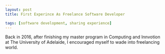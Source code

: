 ```yaml
---
layout: post
title: First Experince As Freelance Software Developer

tags: [software development, sharing experience]
---
```


Back in 2016, after finishing my master program in Computing and Innvotion at The University of Adelaide, I encouraged myself to wade into freelancing world.
